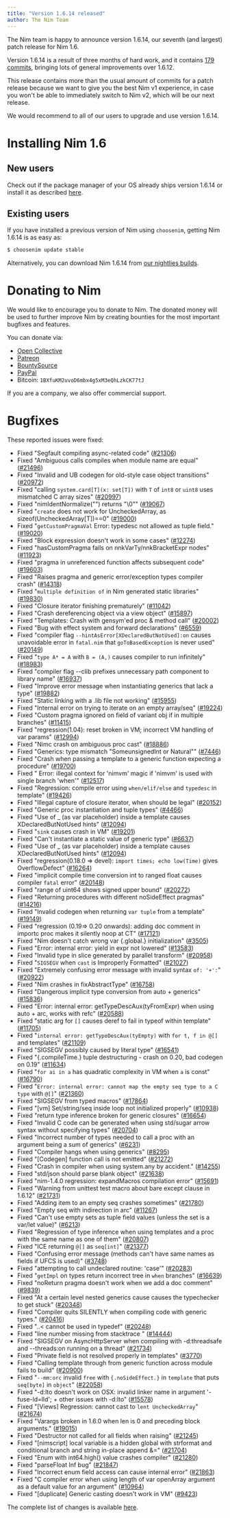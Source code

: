 ```yaml
---
title: "Version 1.6.14 released"
author: The Nim Team
---
```


The Nim team is happy to announce version 1.6.14, our seventh (and largest) patch release for
Nim 1.6.

Version 1.6.14 is a result of three months of hard work, and it contains
[179 commits](https://github.com/nim-lang/Nim/compare/v1.6.12...v1.6.14),
bringing lots of general improvements over 1.6.12.

This release contains more than the usual amount of commits for a patch release
because we want to give you the best Nim v1 experience, in case you won't be able to
immediately switch to Nim v2, which will be our next release.

We would recommend to all of our users to upgrade and use version 1.6.14.




# Installing Nim 1.6

## New users

Check out if the package manager of your OS already ships version 1.6.14 or
install it as described [here](https://nim-lang.org/install.html).


## Existing users

If you have installed a previous version of Nim using `choosenim`,
getting Nim 1.6.14 is as easy as:

```bash
$ choosenim update stable
```

Alternatively, you can download Nim 1.6.14 from
[our nightlies builds](https://github.com/nim-lang/nightlies/releases/tag/2023-06-27-version-1-6-71ba2e7f3c5815d956b1ae0341b0743242b8fec6).




# Donating to Nim

We would like to encourage you to donate to Nim.
The donated money will be used to further improve Nim by creating bounties
for the most important bugfixes and features.

You can donate via:

* [Open Collective](https://opencollective.com/nim)
* [Patreon](https://www.patreon.com/araq)
* [BountySource](https://salt.bountysource.com/teams/nim)
* [PayPal](https://www.paypal.com/donate/?hosted_button_id=KYXH3BLJBHZTA)
* Bitcoin: `1BXfuKM2uvoD6mbx4g5xM3eQhLzkCK77tJ`

If you are a company, we also offer commercial support.




# Bugfixes

These reported issues were fixed:

- Fixed "Segfault compiling async-related code"
  ([#21306](https://github.com/nim-lang/Nim/issues/21306))
- Fixed "Ambiguous calls compiles when module name are equal"
  ([#21496](https://github.com/nim-lang/Nim/issues/21496))
- Fixed "Invalid and UB codegen for old-style case object transitions"
  ([#20972](https://github.com/nim-lang/Nim/issues/20972))
- Fixed "calling `system.card[T](x: set[T])` with `T` of `int8` or `uint8` uses mismatched C array sizes"
  ([#20997](https://github.com/nim-lang/Nim/issues/20997))
- Fixed "nimIdentNormalize("") returns "\0""
  ([#19067](https://github.com/nim-lang/Nim/issues/19067))
- Fixed "`create` does not work for UncheckedArray, as sizeof(UncheckedArray[T])==0"
  ([#19000](https://github.com/nim-lang/Nim/issues/19000))
- Fixed "`getCustomPragmaVal` Error: typedesc not allowed as tuple field."
  ([#19020](https://github.com/nim-lang/Nim/issues/19020))
- Fixed "Block expression doesn't work in some cases"
  ([#12274](https://github.com/nim-lang/Nim/issues/12274))
- Fixed "hasCustomPragma fails on nnkVarTy/nnkBracketExpr nodes"
  ([#11923](https://github.com/nim-lang/Nim/issues/11923))
- Fixed "pragma in unreferenced function affects subsequent code"
  ([#19603](https://github.com/nim-lang/Nim/issues/19603))
- Fixed "Raises pragma and generic error/exception types compiler crash"
  ([#14318](https://github.com/nim-lang/Nim/issues/14318))
- Fixed "`multiple definition of` in Nim generated static libraries"
  ([#19830](https://github.com/nim-lang/Nim/issues/19830))
- Fixed "Closure iterator finishing prematurely"
  ([#11042](https://github.com/nim-lang/Nim/issues/11042))
- Fixed "Crash dereferencing object via a view object"
  ([#15897](https://github.com/nim-lang/Nim/issues/15897))
- Fixed "Templates: Crash with gensym'ed proc & method call"
  ([#20002](https://github.com/nim-lang/Nim/issues/20002))
- Fixed "Bug with effect system and forward declarations"
  ([#6559](https://github.com/nim-lang/Nim/issues/6559))
- Fixed "compiler flag `--hintAsError[XDeclaredButNotUsed]:on` causes unavoidable error in `fatal.nim` that `goToBasedException` is never used"
  ([#20149](https://github.com/nim-lang/Nim/issues/20149))
- Fixed "`type A* = A` with `B = (A,)` causes compiler to run infinitely"
  ([#18983](https://github.com/nim-lang/Nim/issues/18983))
- Fixed "compiler flag --clib prefixes unnecessary path component to library name"
  ([#16937](https://github.com/nim-lang/Nim/issues/16937))
- Fixed "Improve error message when instantiating generics that lack a type"
  ([#19882](https://github.com/nim-lang/Nim/issues/19882))
- Fixed "Static linking with a .lib file not working"
  ([#15955](https://github.com/nim-lang/Nim/issues/15955))
- Fixed "Internal error on trying to iterate on an empty array/seq"
  ([#19224](https://github.com/nim-lang/Nim/issues/19224))
- Fixed "Custom pragma ignored on field of variant obj if in multiple branches"
  ([#11415](https://github.com/nim-lang/Nim/issues/11415))
- Fixed "regression(1.04): reset broken in VM; incorrect VM handling of var params"
  ([#12994](https://github.com/nim-lang/Nim/issues/12994))
- Fixed "Nimc crash on ambiguous proc cast"
  ([#18886](https://github.com/nim-lang/Nim/issues/18886))
- Fixed "Generics: type mismatch "SomeunsignedInt or Natural""
  ([#7446](https://github.com/nim-lang/Nim/issues/7446))
- Fixed "Crash when passing a template to a generic function expecting a procedure"
  ([#19700](https://github.com/nim-lang/Nim/issues/19700))
- Fixed " Error: illegal context for 'nimvm' magic if 'nimvm' is used with single branch 'when'"
  ([#12517](https://github.com/nim-lang/Nim/issues/12517))
- Fixed "Regression: compile error using `when/elif/else`  and `typedesc` in template"
  ([#19426](https://github.com/nim-lang/Nim/issues/19426))
- Fixed "Illegal capture of closure iterator, when should be legal"
  ([#20152](https://github.com/nim-lang/Nim/issues/20152))
- Fixed "Generic proc instantiation and tuple types"
  ([#4466](https://github.com/nim-lang/Nim/issues/4466))
- Fixed "Use of _ (as var placeholder) inside a template causes XDeclaredButNotUsed hints"
  ([#12094](https://github.com/nim-lang/Nim/issues/12094))
- Fixed "`sink` causes crash in VM"
  ([#19201](https://github.com/nim-lang/Nim/issues/19201))
- Fixed "Can't instantiate a static value of generic type"
  ([#6637](https://github.com/nim-lang/Nim/issues/6637))
- Fixed "Use of _ (as var placeholder) inside a template causes XDeclaredButNotUsed hints"
  ([#12094](https://github.com/nim-lang/Nim/issues/12094))
- Fixed "regression(0.18.0 => devel): `import times; echo low(Time)` gives OverflowDefect"
  ([#16264](https://github.com/nim-lang/Nim/issues/16264))
- Fixed "implicit compile time conversion int to ranged float causes compiler `fatal` error"
  ([#20148](https://github.com/nim-lang/Nim/issues/20148))
- Fixed "range of uint64 shows signed upper bound"
  ([#20272](https://github.com/nim-lang/Nim/issues/20272))
- Fixed "Returning procedures with different noSideEffect pragmas"
  ([#14216](https://github.com/nim-lang/Nim/issues/14216))
- Fixed "Invalid codegen when returning `var tuple` from a template"
  ([#19149](https://github.com/nim-lang/Nim/issues/19149))
- Fixed "regression (0.19=> 0.20 onwards): adding doc comment in importc proc makes it silently noop at CT"
  ([#17121](https://github.com/nim-lang/Nim/issues/17121))
- Fixed "Nim doesn't catch wrong var {.global.} initialization"
  ([#3505](https://github.com/nim-lang/Nim/issues/3505))
- Fixed "Error: internal error: yield in expr not lowered"
  ([#13583](https://github.com/nim-lang/Nim/issues/13583))
- Fixed "Invalid type in slice generated by parallel transform"
  ([#20958](https://github.com/nim-lang/Nim/issues/20958))
- Fixed "`SIGSEGV` when `cast` is Improperly Formatted"
  ([#21027](https://github.com/nim-lang/Nim/issues/21027))
- Fixed "Extremely confusing error message with invalid syntax `of: '+':`"
  ([#20922](https://github.com/nim-lang/Nim/issues/20922))
- Fixed "Nim crashes in fixAbstractType"
  ([#16758](https://github.com/nim-lang/Nim/issues/16758))
- Fixed "Dangerous implicit type conversion from auto + generics"
  ([#15836](https://github.com/nim-lang/Nim/issues/15836))
- Fixed "Error: internal error: getTypeDescAux(tyFromExpr) when using auto + arc, works with refc"
  ([#20588](https://github.com/nim-lang/Nim/issues/20588))
- Fixed "static arg for `[]` causes deref to fail in typeof within template"
  ([#11705](https://github.com/nim-lang/Nim/issues/11705))
- Fixed "`internal error: getTypeDescAux(tyEmpty)` with `for t, f in @[]` and templates"
  ([#21109](https://github.com/nim-lang/Nim/issues/21109))
- Fixed "SIGSEGV possibly caused by literal type"
  ([#16541](https://github.com/nim-lang/Nim/issues/16541))
- Fixed "{.compileTime.} tuple destructuring - crash on 0.20, bad codegen on 0.19"
  ([#11634](https://github.com/nim-lang/Nim/issues/11634))
- Fixed "`for ai in a` has quadratic complexity in VM when `a` is const"
  ([#16790](https://github.com/nim-lang/Nim/issues/16790))
- Fixed "`Error: internal error: cannot map the empty seq type to a C type` with `@[]`"
  ([#21360](https://github.com/nim-lang/Nim/issues/21360))
- Fixed "SIGSEGV from typed macros"
  ([#17864](https://github.com/nim-lang/Nim/issues/17864))
- Fixed "[vm] Set/string/seq inside loop not initialized properly"
  ([#10938](https://github.com/nim-lang/Nim/issues/10938))
- Fixed "return type inference broken for generic closures"
  ([#16654](https://github.com/nim-lang/Nim/issues/16654))
- Fixed "Invalid C code can be generated when using std/sugar arrow syntax without specifying types"
  ([#20704](https://github.com/nim-lang/Nim/issues/20704))
- Fixed "Incorrect number of types needed to call a proc with an argument being a sum of generics"
  ([#6231](https://github.com/nim-lang/Nim/issues/6231))
- Fixed "Compiler hangs when using generics"
  ([#8295](https://github.com/nim-lang/Nim/issues/8295))
- Fixed "[Codegen] function call is not emitted"
  ([#21272](https://github.com/nim-lang/Nim/issues/21272))
- Fixed "Crash in compiler when using system.any by accident."
  ([#14255](https://github.com/nim-lang/Nim/issues/14255))
- Fixed "std/json should parse blank object"
  ([#21638](https://github.com/nim-lang/Nim/issues/21638))
- Fixed "nim-1.4.0 regression: expandMacros compilation error"
  ([#15691](https://github.com/nim-lang/Nim/issues/15691))
- Fixed "Warning from unittest test macro about bare except clause in 1.6.12"
  ([#21731](https://github.com/nim-lang/Nim/issues/21731))
- Fixed "Adding item to an empty seq crashes sometimes"
  ([#21780](https://github.com/nim-lang/Nim/issues/21780))
- Fixed "Empty seq with indirection in arc"
  ([#11267](https://github.com/nim-lang/Nim/issues/11267))
- Fixed "Can't use empty sets as tuple field values (unless the set is a var/let value)"
  ([#6213](https://github.com/nim-lang/Nim/issues/6213))
- Fixed "Regression of type inference when using templates and a proc with the same name as one of them"
  ([#20807](https://github.com/nim-lang/Nim/issues/20807))
- Fixed "ICE returning `@[]` as `seq[int]`"
  ([#21377](https://github.com/nim-lang/Nim/issues/21377))
- Fixed "Confusing error message (methods can't have same names as fields if UFCS is used)"
  ([#3748](https://github.com/nim-lang/Nim/issues/3748))
- Fixed "attempting to call undeclared routine: 'case'"
  ([#20283](https://github.com/nim-lang/Nim/issues/20283))
- Fixed "`getImpl` on types return incorrect tree in `when` branches"
  ([#16639](https://github.com/nim-lang/Nim/issues/16639))
- Fixed "noReturn pragma doesn't work when we add a doc comment"
  ([#9839](https://github.com/nim-lang/Nim/issues/9839))
- Fixed "At a certain level nested generics cause causes the typechecker to get stuck"
  ([#20348](https://github.com/nim-lang/Nim/issues/20348))
- Fixed "Compiler quits SILENTLY when compiling code with generic types."
  ([#20416](https://github.com/nim-lang/Nim/issues/20416))
- Fixed "..< cannot be used in typedef"
  ([#20248](https://github.com/nim-lang/Nim/issues/20248))
- Fixed "line number missing from stacktrace "
  ([#14444](https://github.com/nim-lang/Nim/issues/14444))
- Fixed "SIGSEGV on AsyncHttpServer when compiling with -d:threadsafe and --threads:on running on a thread"
  ([#21734](https://github.com/nim-lang/Nim/issues/21734))
- Fixed "Private field is not resolved properly in templates"
  ([#3770](https://github.com/nim-lang/Nim/issues/3770))
- Fixed "Calling template through from generic function across module fails to build"
  ([#20900](https://github.com/nim-lang/Nim/issues/20900))
- Fixed "`--mm:orc` invalid `free` with `{.noSideEffect.}` in `template` that puts `seq[byte]` in `object`"
  ([#22058](https://github.com/nim-lang/Nim/issues/22058))
- Fixed "-d:lto doesn't work on OSX: invalid linker name in argument '-fuse-ld=lld'; + other issues with -d:lto"
  ([#15578](https://github.com/nim-lang/Nim/issues/15578))
- Fixed "[Views] Regression: cannot cast to `lent UncheckedArray`"
  ([#21674](https://github.com/nim-lang/Nim/issues/21674))
- Fixed "Varargs broken in 1.6.0 when len is 0 and preceding block arguments."
  ([#19015](https://github.com/nim-lang/Nim/issues/19015))
- Fixed "Destructor not called for all fields when raising"
  ([#21245](https://github.com/nim-lang/Nim/issues/21245))
- Fixed "[nimscript] local variable is a hidden global with strformat and conditional branch and string in-place append &="
  ([#21704](https://github.com/nim-lang/Nim/issues/21704))
- Fixed "Enum with int64.high() value crashes compiler"
  ([#21280](https://github.com/nim-lang/Nim/issues/21280))
- Fixed "parseFloat Inf bug"
  ([#21847](https://github.com/nim-lang/Nim/issues/21847))
- Fixed "Incorrect enum field access can cause internal error"
  ([#21863](https://github.com/nim-lang/Nim/issues/21863))
- Fixed "C compiler error when using length of var openArray argument as a default value for an argument"
  ([#10964](https://github.com/nim-lang/Nim/issues/10964))
- Fixed "[duplicate] Generic casting doesn't work in VM"
  ([#9423](https://github.com/nim-lang/Nim/issues/9423))



The complete list of changes is available
[here](https://github.com/nim-lang/Nim/compare/v1.6.12...v1.6.14).

